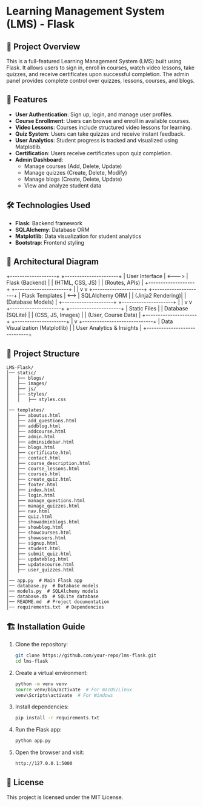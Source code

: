 # Learning Management System (LMS) - Flask

## 📌 Project Overview
This is a full-featured Learning Management System (LMS) built using Flask. It allows users to sign in, enroll in courses, watch video lessons, take quizzes, and receive certificates upon successful completion. The admin panel provides complete control over quizzes, lessons, courses, and blogs.

## 🚀 Features
- **User Authentication**: Sign up, login, and manage user profiles.
- **Course Enrollment**: Users can browse and enroll in available courses.
- **Video Lessons**: Courses include structured video lessons for learning.
- **Quiz System**: Users can take quizzes and receive instant feedback.
- **User Analytics**: Student progress is tracked and visualized using Matplotlib.
- **Certification**: Users receive certificates upon quiz completion.
- **Admin Dashboard**:
  - Manage courses (Add, Delete, Update)
  - Manage quizzes (Create, Delete, Modify)
  - Manage blogs (Create, Delete, Update)
  - View and analyze student data

## 🛠️ Technologies Used
- **Flask**: Backend framework
- **SQLAlchemy**: Database ORM
- **Matplotlib**: Data visualization for student analytics
- **Bootstrap**: Frontend styling


## 📂 Architectural Diagram
+-------------------+       +----------------------+
|  User Interface  | <---> | Flask (Backend)      |
|  (HTML, CSS, JS) |       | (Routes, APIs)       |
+-------------------+       +----------------------+
          |                          |
          v                          v
+---------------------+      +---------------------+
|  Flask Templates   | <--> | SQLAlchemy ORM      |
|  (Jinja2 Rendering)|      | (Database Models)   |
+---------------------+      +---------------------+
          |                          |
          v                          v
+---------------------+      +---------------------+
|   Static Files     |      | Database (SQLite)   |
| (CSS, JS, Images)  |      | (User, Course Data) |
+---------------------+      +---------------------+
          |
          v
+-----------------------------+
|  Data Visualization (Matplotlib) |
|  User Analytics & Insights      |
+-----------------------------+


## 📂 Project Structure
```
LMS-Flask/
│── static/
│   ├── blogs/
│   ├── images/
│   ├── js/
│   ├── styles/
│   │   ├── styles.css
│
│── templates/
│   ├── aboutus.html
│   ├── add_questions.html
│   ├── addblog.html
│   ├── addcourse.html
│   ├── admin.html
│   ├── adminsidebar.html
│   ├── blogs.html
│   ├── certificate.html
│   ├── contact.html
│   ├── course_description.html
│   ├── course_lessons.html
│   ├── courses.html
│   ├── create_quiz.html
│   ├── footer.html
│   ├── index.html
│   ├── login.html
│   ├── manage_questions.html
│   ├── manage_quizzes.html
│   ├── nav.html
│   ├── quiz.html
│   ├── showadminblogs.html
│   ├── showblog.html
│   ├── showcourses.html
│   ├── showusers.html
│   ├── signup.html
│   ├── student.html
│   ├── submit_quiz.html
│   ├── updateblog.html
│   ├── updatecourse.html
│   ├── user_quizzes.html
│
│── app.py  # Main Flask app
│── database.py  # Database models
│── models.py  # SQLAlchemy models
│── database.db  # SQLite database
│── README.md  # Project documentation
│── requirements.txt  # Dependencies
```

## 🏗️ Installation Guide
1. Clone the repository:
   ```sh
   git clone https://github.com/your-repo/lms-flask.git
   cd lms-flask
   ```
2. Create a virtual environment:
   ```sh
   python -m venv venv
   source venv/bin/activate  # For macOS/Linux
   venv\Scripts\activate  # For Windows
   ```
3. Install dependencies:
   ```sh
   pip install -r requirements.txt
   ```
4. Run the Flask app:
   ```sh
   python app.py
   ```
5. Open the browser and visit:
   ```sh
   http://127.0.0.1:5000
   ```

## 📜 License
This project is licensed under the MIT License.
